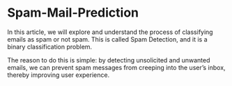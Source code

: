 # Spam-Mail-Prediction

In this article, we will explore and understand the process of classifying emails as spam or not spam. This is called Spam Detection, and it is a binary classification problem.

The reason to do this is simple: by detecting unsolicited and unwanted emails, we can prevent spam messages from creeping into the user’s inbox, thereby improving user experience.
